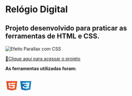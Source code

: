 ## <h1>Relógio Digital</h1>
<h2>Projeto desenvolvido para praticar as ferramentas de HTML e CSS.</h2>

<img align="center" alt="Efeito Parallax com CSS" src="">

[🔗Clique aqui para acessar o projeto]()

<b>As ferramentas utilizadas foram:</b>
<div style="display: inline_block"><br>
  <img align="center" alt="Davi-HTML" height="30" width="40" src="https://raw.githubusercontent.com/devicons/devicon/master/icons/html5/html5-original.svg">
  <img align="center" alt="Davi-CSS" height="30" width="40" src="https://raw.githubusercontent.com/devicons/devicon/master/icons/css3/css3-original.svg">


